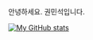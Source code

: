 안녕하세요.
권민석입니다.

[![My GitHub stats](https://github-readme-stats.vercel.app/api?username=noparamin)](https://github.com/noparamin/github-readme-stats)
